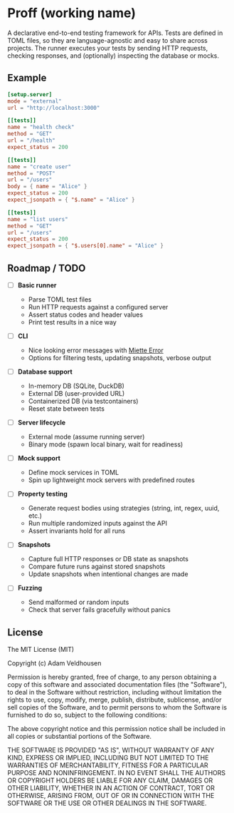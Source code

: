 # Proff (working name)

A declarative end-to-end testing framework for APIs.
Tests are defined in TOML files, so they are language-agnostic and easy to share across projects.
The runner executes your tests by sending HTTP requests, checking responses, and (optionally) inspecting the database or mocks.

## Example

```toml
[setup.server]
mode = "external"
url = "http://localhost:3000"

[[tests]]
name = "health check"
method = "GET"
url = "/health"
expect_status = 200

[[tests]]
name = "create user"
method = "POST"
url = "/users"
body = { name = "Alice" }
expect_status = 200
expect_jsonpath = { "$.name" = "Alice" }

[[tests]]
name = "list users"
method = "GET"
url = "/users"
expect_status = 200
expect_jsonpath = { "$.users[0].name" = "Alice" }
```

## Roadmap / TODO

 - [ ] __Basic runner__

    - Parse TOML test files
    - Run HTTP requests against a configured server
    - Assert status codes and header values
    - Print test results in a nice way


 - [ ] __CLI__

    - Nice looking error messages with [Miette Error](https://github.com/zkat/miette)
    - Options for filtering tests, updating snapshots, verbose output

 - [ ] __Database support__

    - In-memory DB (SQLite, DuckDB)
    - External DB (user-provided URL)
    - Containerized DB (via testcontainers)
    - Reset state between tests

 - [ ] __Server lifecycle__

    - External mode (assume running server)
    - Binary mode (spawn local binary, wait for readiness)

 - [ ] __Mock support__

    - Define mock services in TOML
    - Spin up lightweight mock servers with predefined routes

 - [ ] __Property testing__

    - Generate request bodies using strategies (string, int, regex, uuid, etc.)
    - Run multiple randomized inputs against the API
    - Assert invariants hold for all runs

 - [ ] __Snapshots__

    - Capture full HTTP responses or DB state as snapshots
    - Compare future runs against stored snapshots
    - Update snapshots when intentional changes are made

 - [ ] __Fuzzing__

    - Send malformed or random inputs
    - Check that server fails gracefully without panics


## License

The MIT License (MIT)

Copyright (c) <year> Adam Veldhousen

Permission is hereby granted, free of charge, to any person obtaining a copy
of this software and associated documentation files (the "Software"), to deal
in the Software without restriction, including without limitation the rights
to use, copy, modify, merge, publish, distribute, sublicense, and/or sell
copies of the Software, and to permit persons to whom the Software is
furnished to do so, subject to the following conditions:

The above copyright notice and this permission notice shall be included in
all copies or substantial portions of the Software.

THE SOFTWARE IS PROVIDED "AS IS", WITHOUT WARRANTY OF ANY KIND, EXPRESS OR
IMPLIED, INCLUDING BUT NOT LIMITED TO THE WARRANTIES OF MERCHANTABILITY,
FITNESS FOR A PARTICULAR PURPOSE AND NONINFRINGEMENT. IN NO EVENT SHALL THE
AUTHORS OR COPYRIGHT HOLDERS BE LIABLE FOR ANY CLAIM, DAMAGES OR OTHER
LIABILITY, WHETHER IN AN ACTION OF CONTRACT, TORT OR OTHERWISE, ARISING FROM,
OUT OF OR IN CONNECTION WITH THE SOFTWARE OR THE USE OR OTHER DEALINGS IN
THE SOFTWARE.
